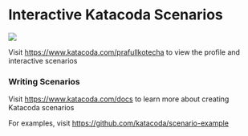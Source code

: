 # Interactive Katacoda Scenarios

[![](http://shields.katacoda.com/katacoda/prafullkotecha/count.svg)](https://www.katacoda.com/prafullkotecha "Get your profile on Katacoda.com")

Visit https://www.katacoda.com/prafullkotecha to view the profile and interactive scenarios

### Writing Scenarios
Visit https://www.katacoda.com/docs to learn more about creating Katacoda scenarios

For examples, visit https://github.com/katacoda/scenario-example
